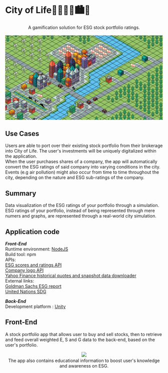 # City of Life:family_man_woman_girl_boy::cityscape::city_sunset:
<p align="center">
A gamification solution for ESG stock portfolio ratings. <br> <br>
<img src="https://github.com/legendkong/CityOfLife/blob/master/CoLmarkdown/OverallGood.gif" width="600"> <br>
</p>

## Use Cases
Users are able to port over their existing stock portfolio from their brokerage into City of Life. The user's investments will be uniquely digitalized within the application.
<br>
When the user purchases shares of a company, the app will automatically convert the ESG ratings of said company into varying conditions in the city. Events (e.g air pollution) might also occur from time to time throughout the city, depending on the nature and ESG sub-ratings of the company.

## Summary
Data visualization of the ESG ratings of your portfolio through a simulation. ESG ratings of your portfolio, instead of being represented through mere numers and graphs, are represented through a real-world city simulation.

## Application code
***Front-End*** <br>
Runtime environment: [NodeJS](https://nodejs.org/en/) <br>
Build tool: npm <br>
APIs: <br>
[ESG scores and ratings API](https://www.esgenterprise.com/esg-enterprise-data-api-services/) <br>
[Company logo API](https://clearbit.com/blog/logo) <br>
[Yahoo Finance historical quotes and snapshot data downloader](https://www.npmjs.com/package/yahoo-finance)<br>
External links: <br>
[Goldman Sachs ESG report](https://www.goldmansachs.com/investor-relations/corporate-governance/sustainability-reporting/)<br>
[United Nations SDG](https://sdgs.un.org/goals)<br>

***Back-End*** <br>
Development platform : [Unity](https://unity.com/)<br>

## Front-End
A stock portfolio app that allows user to buy and sell stocks, then to retrieve and feed overall weighted E, S and G data to the back-end, based on the user's portfolio.
<p align="center">
  <img src="https://github.com/legendkong/CityOfLife/blob/master/CoLmarkdown/FinalFrontEnd.gif" width="400"> <br>
  The app also contains educational information to boost user's knowledge and awareness on ESG.
</p>
